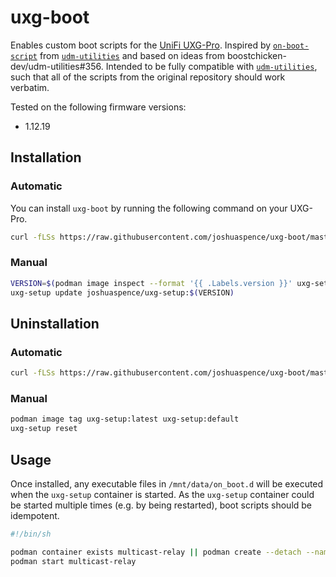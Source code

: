 # uxg-boot

Enables custom boot scripts for the [UniFi UXG-Pro][uxg-pro]. Inspired by
[`on-boot-script`][on-boot-script] from [`udm-utilities`][udm-utilities] and
based on ideas from boostchicken-dev/udm-utilities#356. Intended to be fully
compatible with [`udm-utilities`][udm-utilities], such that all of the scripts
from the original repository should work verbatim.

Tested on the following firmware versions:

  - 1.12.19

## Installation

### Automatic

You can install `uxg-boot` by running the following command on your UXG-Pro.

```sh
curl -fLSs https://raw.githubusercontent.com/joshuaspence/uxg-boot/master/install.sh | sh
```

### Manual

```sh
VERSION=$(podman image inspect --format '{{ .Labels.version }}' uxg-setup:default)
uxg-setup update joshuaspence/uxg-setup:$(VERSION)
```

## Uninstallation

### Automatic

```sh
curl -fLSs https://raw.githubusercontent.com/joshuaspence/uxg-boot/master/install.sh | sh -s uninstall
```

### Manual

```sh
podman image tag uxg-setup:latest uxg-setup:default
uxg-setup reset
```

## Usage

Once installed, any executable files in `/mnt/data/on_boot.d` will be executed
when the `uxg-setup` container is started. As the `uxg-setup` container could
be started multiple times (e.g. by being restarted), boot scripts should be
idempotent.

```sh
#!/bin/sh

podman container exists multicast-relay || podman create --detach --name multicast-relay --network host --restart always scyto/multicast-relay:latest
podman start multicast-relay
```

[on-boot-script]: https://github.com/boostchicken-dev/udm-utilities/blob/master/on-boot-script/README.md
[udm-utilities]: https://github.com/boostchicken-dev/udm-utilities
[uxg-pro]: https://store.ui.com/products/unifi-next-generation-gateway-professional
